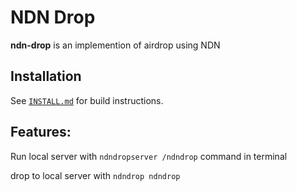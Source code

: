 # NDN Drop


**ndn-drop** is an implemention of airdrop using NDN

## Installation

See [`INSTALL.md`](INSTALL.md) for build instructions.

## Features:
Run local server with
`ndndropserver /ndndrop` command in terminal

drop to local server with 
`ndndrop ndndrop`

